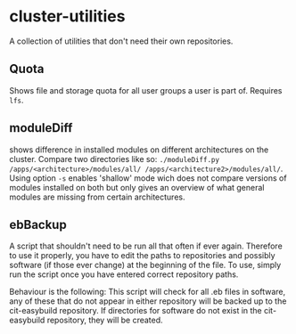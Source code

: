 # cluster-utilities
A collection of utilities that don't need their own repositories.

## Quota
Shows file and storage quota for all user groups a user is part of. Requires `lfs`.

## moduleDiff
shows difference in installed modules on different architectures on the cluster. Compare two directories like so: `./moduleDiff.py /apps/<architecture>/modules/all/ /apps/<architecture2>/modules/all/`. Using option `-s` enables 'shallow' mode wich does not compare versions of modules installed on both but only gives an overview of what general modules are missing from certain architectures.

## ebBackup
A script that shouldn't need to be run all that often if ever again. Therefore to use it properly, you have to edit the paths to repositories and possibly software (if those ever change) at the beginning of the file. To use, simply run the script once you have entered correct repository paths.

Behaviour is the following: This script will check for all .eb files in software, any of these that do not appear in either repository will be backed up to the cit-easybuild repository. If directories for software do not exist in the cit-easybuild repository, they will be created.
